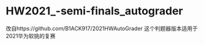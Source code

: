 # HW2021_-semi-finals_autograder
改自https://github.com/B1ACK917/2021HWAutoGrader
这个判题器版本适用于2021华为软挑的复赛
